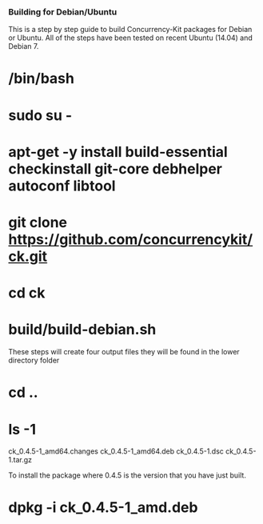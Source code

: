 ### Building for Debian/Ubuntu

This is a step by step guide to build Concurrency-Kit packages for Debian or Ubuntu. All of the steps
have been tested on recent Ubuntu (14.04) and Debian 7.

  # /bin/bash
  # sudo su -
  # apt-get -y install build-essential checkinstall git-core debhelper autoconf libtool
  # git clone https://github.com/concurrencykit/ck.git
  # cd ck
  # build/build-debian.sh
  
These steps will create four output files they will be found in the lower directory folder 

  # cd ..
  # ls -1
  ck_0.4.5-1_amd64.changes
  ck_0.4.5-1_amd64.deb
  ck_0.4.5-1.dsc
  ck_0.4.5-1.tar.gz
  
To install the package where 0.4.5 is the version that you have just built.

  # dpkg -i ck_0.4.5-1_amd.deb
  
